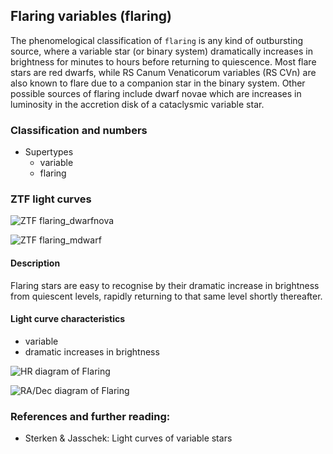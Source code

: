## Flaring variables (flaring)

The phenomelogical classification of ``flaring`` is any kind of outbursting source, where a variable star (or binary system) dramatically increases in brightness for minutes to hours before returning to quiescence. Most flare stars are red dwarfs, while RS Canum Venaticorum variables (RS CVn) are also known to flare due to a companion star in the binary system. Other possible sources of flaring include dwarf novae which are increases in luminosity in the accretion disk of a cataclysmic variable star.

### Classification and numbers
- Supertypes
  - variable
  - flaring


### ZTF light curves
![ZTF flaring_dwarfnova](data/flaring_dwarfnova.png)

![ZTF flaring_mdwarf](data/flaring_mdwarf.png)

#### Description
Flaring stars are easy to recognise by their dramatic increase in brightness from quiescent levels, rapidly returning to that same level shortly thereafter.

#### Light curve characteristics
- variable
- dramatic increases in brightness

![HR diagram of Flaring](data/hr__flaring.png)

![RA/Dec diagram of Flaring](data/radec__flaring.png)

### References and further reading:
- Sterken & Jasschek: Light curves of variable stars
